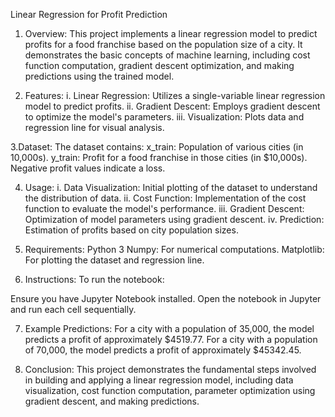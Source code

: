 Linear Regression for Profit Prediction

1. Overview: This project implements a linear regression model to predict profits for a food franchise based on the population size of a city. It demonstrates the basic concepts of machine learning, including cost function computation, gradient descent optimization, and making predictions using the trained model.

2. Features:
i. Linear Regression: Utilizes a single-variable linear regression model to predict profits.
ii. Gradient Descent: Employs gradient descent to optimize the model's parameters.
iii. Visualization: Plots data and regression line for visual analysis.

3.Dataset:
The dataset contains:
x_train: Population of various cities (in 10,000s).
y_train: Profit for a food franchise in those cities (in $10,000s).
Negative profit values indicate a loss.

4. Usage:
i. Data Visualization: Initial plotting of the dataset to understand the distribution of data.
ii. Cost Function: Implementation of the cost function to evaluate the model's performance.
iii. Gradient Descent: Optimization of model parameters using gradient descent.
iv. Prediction: Estimation of profits based on city population sizes.

5. Requirements:
Python 3
Numpy: For numerical computations.
Matplotlib: For plotting the dataset and regression line.

6. Instructions:
To run the notebook:

Ensure you have Jupyter Notebook installed.
Open the notebook in Jupyter and run each cell sequentially.

7. Example Predictions:
For a city with a population of 35,000, the model predicts a profit of approximately $4519.77.
For a city with a population of 70,000, the model predicts a profit of approximately $45342.45.

8. Conclusion:
This project demonstrates the fundamental steps involved in building and applying a linear regression model, including data visualization, cost function computation, parameter optimization using gradient descent, and making predictions.
